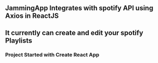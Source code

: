 


## JammingApp Integrates with spotify API using Axios in ReactJS

## It currently can create and edit your spotify Playlists


### Project Started with Create React App
